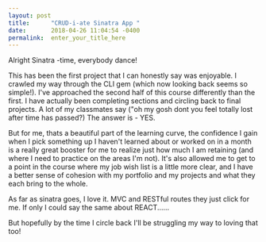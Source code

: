 ```yaml
---
layout: post
title:      "CRUD-i-ate Sinatra App "
date:       2018-04-26 11:04:54 -0400
permalink:  enter_your_title_here
---
```



Alright Sinatra -time, everybody dance! 

This has been the first project that I can honestly say was enjoyable. I crawled my way through the CLI gem (which now looking back seems so simple!). 
I've approached the second half of this course differently than the first. I have actually been completing sections and circling back to final projects. A lot of my classmates say ("oh my gosh dont you feel totally lost after time has passed?) The answer is - YES. 

But for me, thats a beautiful part of the learning curve, the confidence I gain when I pick something up I haven't learned about or worked on in a month is a really great booster for me to realize just how much I am retaining (and where I need to practice on the areas I'm not). It's also allowed me to get to a point in the course where my job wish list is a little more clear, and I have a better sense of cohesion with my portfolio and my projects and what they each bring to the whole. 

As far as sinatra goes, I love it. MVC and RESTful routes they just click for me. If only I could say the same about REACT......

But hopefully by the time I circle back I'll be struggling my way to loving that too!

